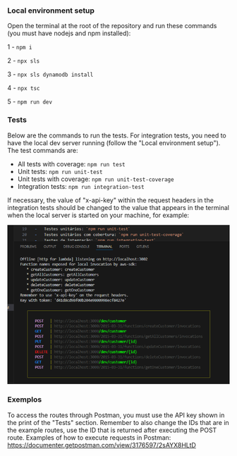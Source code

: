 ### Local environment setup

Open the terminal at the root of the repository and run these commands (you must have nodejs and npm installed):

1 - `npm i`

2 - `npx sls`

3 - `npx sls dynamodb install`

4 - `npx tsc`

5 - `npm run dev`

### Tests

Below are the commands to run the tests. For integration tests, you need to have the local dev server running (follow the "Local environment setup").
The test commands are:

-   All tests with coverage: `npm run test`
-   Unit tests: `npm run unit-test`
-   Unit tests with coverage: `npm run unit-test-coverage`
-   Integration tests: `npm run integration-test`

If necessary, the value of "x-api-key" within the request headers in the integration tests should be changed to the value that appears in the terminal when the local server is started on your machine, for example:

![alt text](image.png)

### Exemplos

To access the routes through Postman, you must use the API key shown in the print of the "Tests" section. Remember to also change the IDs that are in the example routes, use the ID that is returned after executing the POST route. Examples of how to execute requests in Postman: https://documenter.getpostman.com/view/3176597/2sAYX8HLtD
